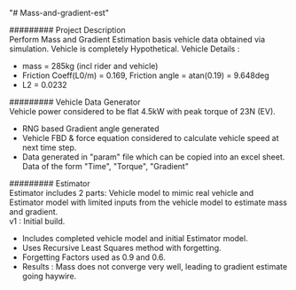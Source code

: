 "# Mass-and-gradient-est" <br />

######### Project Description<br />
Perform Mass and Gradient Estimation basis vehicle data obtained via simulation. Vehicle is completely Hypothetical.
Vehicle Details :<br />
- mass = 285kg (incl rider and vehicle)
- Friction Coeff(L0/m) = 0.169, Friction angle = atan(0.19) = 9.648deg
- L2 = 0.0232

######### Vehicle Data Generator<br />
Vehicle power considered to be flat 4.5kW with peak torque of 23N (EV).<br />

- RNG based Gradient angle generated
- Vehicle FBD & force equation considered to calculate vehicle speed at next time step.
- Data generated in "param" file which can be copied into an excel sheet. Data of the form "Time", "Torque", "Gradient"


######### Estimator<br />
Estimator includes 2 parts: Vehicle model to mimic real vehicle and Estimator model with limited inputs from the vehicle model to estimate mass and gradient.<br />
v1 : Initial build.<br />
- Includes completed vehicle model and initial Estimator model.
- Uses Recursive Least Squares method with forgetting.
- Forgetting Factors used as 0.9 and 0.6.
- Results : Mass does not converge very well, leading to gradient estimate going haywire.
